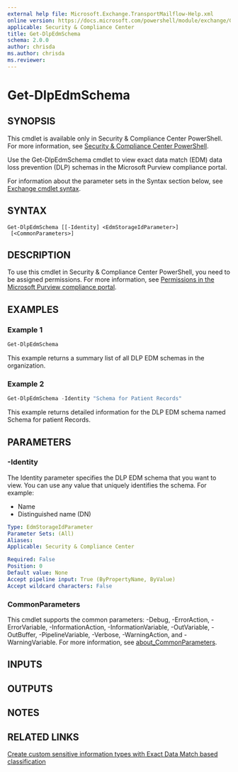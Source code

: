 ```yaml
---
external help file: Microsoft.Exchange.TransportMailflow-Help.xml
online version: https://docs.microsoft.com/powershell/module/exchange/Get-DlpEdmSchema
applicable: Security & Compliance Center
title: Get-DlpEdmSchema
schema: 2.0.0
author: chrisda
ms.author: chrisda
ms.reviewer:
---
```


# Get-DlpEdmSchema

## SYNOPSIS
This cmdlet is available only in Security & Compliance Center PowerShell. For more information, see [Security & Compliance Center PowerShell](https://docs.microsoft.com/powershell/exchange/scc-powershell).

Use the Get-DlpEdmSchema cmdlet to view exact data match (EDM) data loss prevention (DLP) schemas in the Microsoft Purview compliance portal.

For information about the parameter sets in the Syntax section below, see [Exchange cmdlet syntax](https://docs.microsoft.com/powershell/exchange/exchange-cmdlet-syntax).

## SYNTAX

```
Get-DlpEdmSchema [[-Identity] <EdmStorageIdParameter>]
 [<CommonParameters>]
```

## DESCRIPTION
To use this cmdlet in Security & Compliance Center PowerShell, you need to be assigned permissions. For more information, see [Permissions in the Microsoft Purview compliance portal](https://docs.microsoft.com/microsoft-365/compliance/microsoft-365-compliance-center-permissions).

## EXAMPLES

### Example 1
```powershell
Get-DlpEdmSchema
```

This example returns a summary list of all DLP EDM schemas in the organization.

### Example 2
```powershell
Get-DlpEdmSchema -Identity "Schema for Patient Records"
```

This example returns detailed information for the DLP EDM schema named Schema for patient Records.

## PARAMETERS

### -Identity
The Identity parameter specifies the DLP EDM schema that you want to view. You can use any value that uniquely identifies the schema. For example:

- Name
- Distinguished name (DN)

```yaml
Type: EdmStorageIdParameter
Parameter Sets: (All)
Aliases:
Applicable: Security & Compliance Center

Required: False
Position: 0
Default value: None
Accept pipeline input: True (ByPropertyName, ByValue)
Accept wildcard characters: False
```

### CommonParameters
This cmdlet supports the common parameters: -Debug, -ErrorAction, -ErrorVariable, -InformationAction, -InformationVariable, -OutVariable, -OutBuffer, -PipelineVariable, -Verbose, -WarningAction, and -WarningVariable. For more information, see [about_CommonParameters](https://go.microsoft.com/fwlink/p/?LinkID=113216).

## INPUTS

## OUTPUTS

## NOTES

## RELATED LINKS

[Create custom sensitive information types with Exact Data Match based classification](https://docs.microsoft.com/microsoft-365/compliance/create-custom-sensitive-information-types-with-exact-data-match-based-classification)
